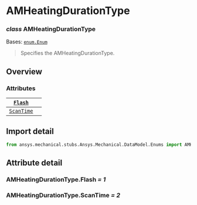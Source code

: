 <a id="amheatingdurationtype"></a>

# AMHeatingDurationType

<a id="AMHeatingDurationType"></a>

### *class* AMHeatingDurationType

Bases: [`enum.Enum`](https://docs.python.org/3/library/enum.html#enum.Enum)

> Specifies the AMHeatingDurationType.

> <!-- !! processed by numpydoc !! -->

<a id="overview"></a>

## Overview

### Attributes

| [`Flash`](#AMHeatingDurationType.Flash)       |    |
|-----------------------------------------------|----|
| [`ScanTime`](#AMHeatingDurationType.ScanTime) |    |

<a id="import-detail"></a>

## Import detail

```python
from ansys.mechanical.stubs.Ansys.Mechanical.DataModel.Enums import AMHeatingDurationType
```

<a id="attribute-detail"></a>

## Attribute detail

<a id="AMHeatingDurationType.Flash"></a>

### AMHeatingDurationType.Flash *= 1*

<a id="AMHeatingDurationType.ScanTime"></a>

### AMHeatingDurationType.ScanTime *= 2*
